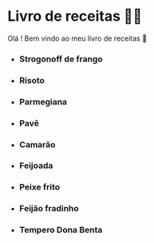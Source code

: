 # Livro de receitas :man_cook:



Olá ! Bem vindo ao meu livro de receitas :wave:

- ### Strogonoff de frango

- ### Risoto

- ### Parmegiana

- ### Pavê

- ### Camarão

- ### Feijoada


- ### Peixe frito

- ### Feijão fradinho

- ### Tempero Dona Benta
